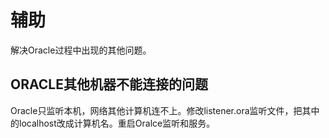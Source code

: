 # 辅助

解决Oracle过程中出现的其他问题。

## ORACLE其他机器不能连接的问题

Oracle只监听本机，网络其他计算机连不上。修改listener.ora监听文件，把其中的localhost改成计算机名。重启Oralce监听和服务。
